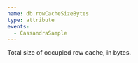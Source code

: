 ```yaml
---
name: db.rowCacheSizeBytes
type: attribute
events:
  - CassandraSample
---
```


Total size of occupied row cache, in bytes.